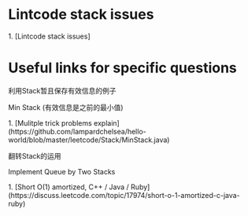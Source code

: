 # Lintcode stack issues
<p>1. [Lintcode stack issues]

# Useful links for specific questions
<p>利用Stack暂且保存有效信息的例子
<p>Min Stack (有效信息是之前的最小值)
<p>1. [Mulitple trick problems explain] (https://github.com/lampardchelsea/hello-world/blob/master/leetcode/Stack/MinStack.java)

<p>翻转Stack的运用
<p>Implement Queue by Two Stacks
<p>1. [Short O(1) amortized, C++ / Java / Ruby] (https://discuss.leetcode.com/topic/17974/short-o-1-amortized-c-java-ruby)
